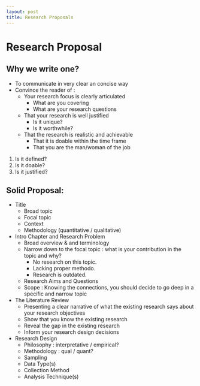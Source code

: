 ```yaml
---
layout: post
title: Research Proposals
---
```


# Research Proposal
## Why we write one?
- To communicate in very clear an concise way 
- Convince the reader of :
    - Your research focus is clearly articulated
        - What are you covering
        - What are your research questions
    - That your research is well justified
        - Is it unique?
        - Is it worthwhile?
    - That the research is realistic and achievable
        - That it is doable within the time frame
        - That you are the man/woman of the job

1. Is it defined?
2. Is it doable?
3. Is it justified?

## Solid Proposal: 
- Title
    - Broad topic
    - Focal topic
    - Context
    - Methodology (quantitative / qualitative)
- Intro Chapter and Research Problem
    - Broad overview & and terminology
    - Narrow down to the focal topic : what is your contribution in the topic and why? 
        - No research on this topic.
        - Lacking proper methodo.
        - Research is outdated.
    - Research Aims and Questions
    - Scope : Knowing the connections, you should decide to go deep in a specific and narrow topic
- The Literature Review
    - Presenting a clear narrative of what the existing research says about your research objectives
    - Show that you know the existing research
    - Reveal the gap in the existing research
    - Inform your research design decisions
- Research Design
    - Philosophy : interpretative / empirical?
    - Methodology : qual / quant? 
    - Sampling
    - Data Type(s)
    - Collection Method
    - Analysis Technique(s)
